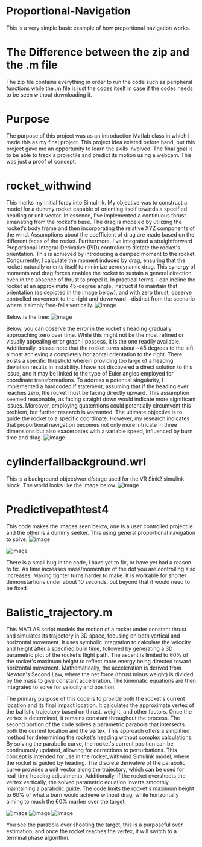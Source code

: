 # Proportional-Navigation
This is a very simple basic example of how proportional navigation works. 

# The Difference between the zip and the .m file
The zip file contains everything in order to run the code such as peripheral functions
while the .m file is just the codes itself in case if the codes needs to be seen without downloading it.

# Purpose
The purpose of this project was as an introduction Matlab class in which I made this as my final project. This project idea existed before hand, but this project gave me an opportunity to learn the skills involved. The final goal is to be able to track a projectile and predict its motion using a webcam. This was just a proof of concept.

# rocket_withwind #
This marks my initial foray into Simulink. My objective was to construct a model for a dummy rocket capable of orienting itself towards a specified heading or unit vector. In essence, I've implemented a continuous thrust emanating from the rocket's base. The drag is modeled by utilizing the rocket's body frame and then incorporating the relative XYZ components of the wind. Assumptions about the coefficient of drag are made based on the different faces of the rocket.
Furthermore, I've integrated a straightforward Proportional-Integral-Derivative (PID) controller to dictate the rocket's orientation. This is achieved by introducing a damped moment to the rocket. Concurrently, I calculate the moment induced by drag, ensuring that the rocket naturally orients itself to minimize aerodynamic drag.
This synergy of moments and drag forces enables the rocket to sustain a general direction even in the absence of thrust to propel it. In practical terms, I can incline the rocket at an approximate 45-degree angle, instruct it to maintain that orientation (as depicted in the image below), and with zero thrust, observe controlled movement to the right and downward—distinct from the scenario where it simply free-falls vertically.
![image](https://github.com/KalebNails/Matlab_Proportional-Navigation/assets/102830532/254a6619-8bff-4761-b9f5-21bd977a213f)

Below is the tree:
![image](https://github.com/KalebNails/Matlab_Proportional-Navigation/assets/102830532/00b6fa04-8cf7-4ca6-ad30-b241d7011b7a)

Below, you can observe the error in the rocket's heading gradually approaching zero over time. While this might not be the most refined or visually appealing error graph I possess, it is the one readily available. Additionally, please note that the rocket turns about ~45 degrees to the left, almost achieving a completely horizontal orientation to the right.
There exists a specific threshold wherein providing too large of a heading deviation results in instability. I have not discovered a direct solution to this issue, and it may be linked to the type of Euler angles employed for coordinate transformations. To address a potential singularity, I implemented a hardcoded if statement, assuming that if the heading ever reaches zero, the rocket must be facing directly upward. This assumption seemed reasonable, as facing straight down would indicate more significant issues.
Moreover, employing quaternions could potentially circumvent this problem, but further research is warranted. The ultimate objective is to guide the rocket to a specific coordinate. However, my research indicates that proportional navigation becomes not only more intricate in three dimensions but also exacerbates with a variable speed, influenced by burn time and drag.
![image](https://github.com/KalebNails/Matlab_Proportional-Navigation/assets/102830532/90103ac3-bcf2-4b0f-b6b3-322fac6f53b4)

# cylinderfallbackground.wrl #
This is a background object/world/stage used for the VR Sink2 simulink block. The world looks like the image below.
![image](https://github.com/KalebNails/Matlab_Proportional-Navigation/assets/102830532/d184c7e6-8368-44ad-b693-a310f4474521)

# Predictivepathtest4 #
This code makes the images seen below, one is a user controlled projectile and the other is a dummy seeker. This using general proportional navigation to solve.
![image](https://github.com/KalebNails/Matlab_Proportional-Navigation/assets/102830532/f6ab11e0-2b32-4a86-ba28-edbb76bb54f8)

![image](https://github.com/KalebNails/Matlab_Proportional-Navigation/assets/102830532/59ea9a64-cff8-41c4-9405-c2ccd9bcfc2d)

There is a small bug in the code, I have yet to fix, or have yet had a reason to fix. As time increases mass/momentum of the dot you are controlling also increases. Making tighter turns harder to make. It is workable for shorter demonstartions under about 10 seconds, but beyond that it would need to be fixed.

# Balistic_trajectory.m #

This MATLAB script models the motion of a rocket under constant thrust and simulates its trajectory in 3D space, focusing on both vertical and horizontal movement. It uses symbolic integration to calculate the velocity and height after a specified burn time, followed by generating a 3D parametric plot of the rocket’s flight path. The ascent is limited to 60% of the rocket's maximum height to reflect more energy being directed toward horizontal movement. Mathematically, the acceleration is derived from Newton's Second Law, where the net force (thrust minus weight) is divided by the mass to give constant acceleration. The kinematic equations are then integrated to solve for velocity and position.

The primary purpose of this code is to provide both the rocket's current location and its final impact location. It calculates the approximate vertex of the ballistic trajectory based on thrust, weight, and other factors. Once the vertex is determined, it remains constant throughout the process. The second portion of the code solves a parametric parabola that intersects both the current location and the vertex. This approach offers a simplified method for determining the rocket's heading without complex calculations. By solving the parabolic curve, the rocket's current position can be continuously updated, allowing for corrections to perturbations. This concept is intended for use in the rocket_withwind Simulink model, where the rocket is guided by heading. The discrete derivative of the parabolic curve provides a unit vector along the trajectory, which can be used for real-time heading adjustments. Additionally, if the rocket overshoots the vertex vertically, the solved parametric equation inverts smoothly, maintaining a parabolic guide. The code limits the rocket's maximum height to 60% of what a burn would achieve without drag, while horizontally aiming to reach the 60% marker over the target.

![image](https://github.com/user-attachments/assets/70956082-894b-497a-be5d-ccc64bd810f6)
![image](https://github.com/user-attachments/assets/2379204f-828c-495a-aba7-f0c494c9d97f)
![image](https://github.com/user-attachments/assets/272a0e0f-8cff-4365-9e08-4151cbc49c25)

You see the parabola over shooting the target, this is a purposeful over estimation, and once the rocket reaches the vertex, it will switch to a terminal phase algorithm.

